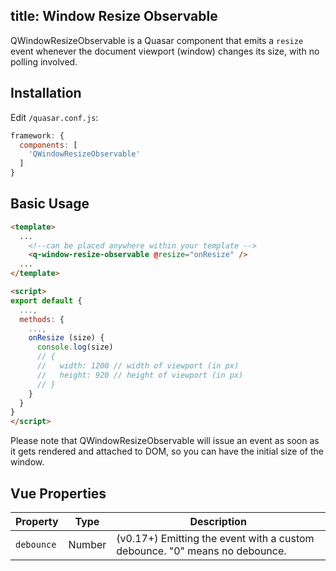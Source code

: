 title: Window Resize Observable
---
QWindowResizeObservable is a Quasar component that emits a `resize` event whenever the document viewport (window) changes its size, with no polling involved.

## Installation
Edit `/quasar.conf.js`:
```js
framework: {
  components: [
    'QWindowResizeObservable'
  ]
}
```
## Basic Usage
```html
<template>
  ...
    <!--can be placed anywhere within your template -->
    <q-window-resize-observable @resize="onResize" />
  ...
</template>

<script>
export default {
  ...,
  methods: {
    ...,
    onResize (size) {
      console.log(size)
      // {
      //   width: 1200 // width of viewport (in px)
      //   height: 920 // height of viewport (in px)
      // }
    }
  }
}
</script>
```

Please note that QWindowResizeObservable will issue an event as soon as it gets rendered and attached to DOM, so you can have the initial size of the window.

## Vue Properties

| Property | Type | Description |
| --- | --- | --- |
| `debounce` | Number | (v0.17+) Emitting the event with a custom debounce. "0" means no debounce. |
